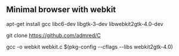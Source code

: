 ## Minimal browser with webkit

apt-get install gcc libc6-dev libgtk-3-dev libwebkit2gtk-4.0-dev

git clone https://github.com/admred/C

gcc -o webkit webkit.c $(pkg-config --cflags --libs webkit2gtk-4.0)
